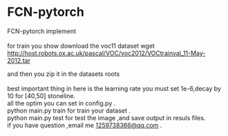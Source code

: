 # FCN-pytorch
FCN-pytorch implement<br>  
for train you show download the voc11 dataset  wget http://host.robots.ox.ac.uk/pascal/VOC/voc2012/VOCtrainval_11-May-2012.tar
 
and then you zip it in the datasets roots<br>  
best important thing in here is the learning rate you must set 1e-6,decay by 10 for [40,50] stoneline.  
all the optim you can set in config.py .<br>
python main.py train for train your dataset .<br>
python main.py test for test the image ,and save output in resuls files.<br>
if you have question ,email me 1259738366@qq.com .<br>  
